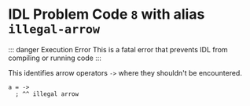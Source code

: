 # IDL Problem Code `8` with alias `illegal-arrow`

::: danger Execution Error
This is a fatal error that prevents IDL from compiling or running code
:::

This identifies arrow operators `->` where they shouldn't be encountered.

```idl
a = ->
  ; ^^ illegal arrow
```
